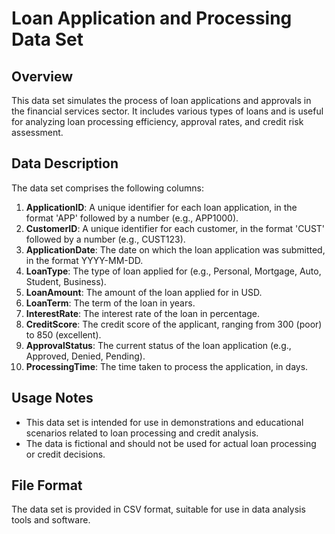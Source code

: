 # Loan Application and Processing Data Set

## Overview
This data set simulates the process of loan applications and approvals in the financial services sector. It includes various types of loans and is useful for analyzing loan processing efficiency, approval rates, and credit risk assessment.

## Data Description
The data set comprises the following columns:

1. **ApplicationID**: A unique identifier for each loan application, in the format 'APP' followed by a number (e.g., APP1000).
2. **CustomerID**: A unique identifier for each customer, in the format 'CUST' followed by a number (e.g., CUST123).
3. **ApplicationDate**: The date on which the loan application was submitted, in the format YYYY-MM-DD.
4. **LoanType**: The type of loan applied for (e.g., Personal, Mortgage, Auto, Student, Business).
5. **LoanAmount**: The amount of the loan applied for in USD.
6. **LoanTerm**: The term of the loan in years.
7. **InterestRate**: The interest rate of the loan in percentage.
8. **CreditScore**: The credit score of the applicant, ranging from 300 (poor) to 850 (excellent).
9. **ApprovalStatus**: The current status of the loan application (e.g., Approved, Denied, Pending).
10. **ProcessingTime**: The time taken to process the application, in days.

## Usage Notes
- This data set is intended for use in demonstrations and educational scenarios related to loan processing and credit analysis.
- The data is fictional and should not be used for actual loan processing or credit decisions.

## File Format
The data set is provided in CSV format, suitable for use in data analysis tools and software.
